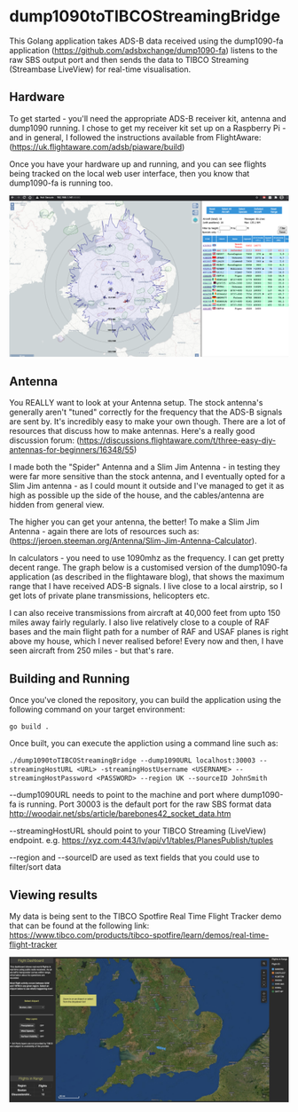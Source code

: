 # dump1090toTIBCOStreamingBridge

This Golang application takes ADS-B data received using the dump1090-fa application (https://github.com/adsbxchange/dump1090-fa) listens to the raw SBS output port and then sends the data to TIBCO Streaming (Streambase LiveView) for real-time visualisation.

## Hardware
To get started - you'll need the appropriate ADS-B receiver kit, antenna and dump1090 running. I chose to get my receiver kit set up on a Raspberry Pi - and in general, I followed the instructions available from FlightAware: (https://uk.flightaware.com/adsb/piaware/build)

Once you have your hardware up and running, and you can see flights being tracked on the local web user interface, then you know that dump1090-fa is running too.

![](Screenshot.png)

## Antenna

You REALLY want to look at your Antenna setup. The stock antenna's generally aren't "tuned" correctly for the frequency that the ADS-B signals are sent by. It's incredibly easy to make your own though. There are a lot of resources that discuss how to make antennas. Here's a really good discussion forum: (https://discussions.flightaware.com/t/three-easy-diy-antennas-for-beginners/16348/55)

I made both the "Spider" Antenna and a Slim Jim Antenna - in testing they were far more sensitive than the stock antenna, and I eventually opted for a Slim Jim antenna - as I could mount it outside and I've managed to get it as high as possible up the side of the house, and the cables/antenna are hidden from general view.

The higher you can get your antenna, the better! To make a Slim Jim Antenna - again there are lots of resources such as: (https://jeroen.steeman.org/Antenna/Slim-Jim-Antenna-Calculator).

In calculators - you need to use 1090mhz as the frequency. I can get pretty decent range. The graph below is a customised version of the dump1090-fa application (as described in the flightaware blog), that shows the maximum range that I have received ADS-B signals. I live close to a local airstrip, so I get lots of private plane transmissions, helicopters etc.

I can also receive transmissions from aircraft at 40,000 feet from upto 150 miles away fairly regularly. I also live relatively close to a couple of RAF bases and the main flight path for a number of RAF and USAF planes is right above my house, which I never realised before! Every now and then, I have seen aircraft from 250 miles - but that's rare.

## Building and Running
Once you've cloned the repository, you can build the application using the following command on your target environment:

    go build .

Once built, you can execute the appliction using a command line such as:

    ./dump1090toTIBCOStreamingBridge --dump1090URL localhost:30003 --streamingHostURL <URL> -streamingHostUsername <USERNAME> --streamingHostPassword <PASSWORD> --region UK --sourceID JohnSmith

--dump1090URL needs to point to the machine and port where dump1090-fa is running. Port 30003 is the default port for the raw SBS format data http://woodair.net/sbs/article/barebones42_socket_data.htm

--streamingHostURL should point to your TIBCO Streaming (LiveView) endpoint. e.g. https://xyz.com:443/lv/api/v1/tables/PlanesPublish/tuples

--region and --sourceID are used as text fields that you could use to filter/sort data

## Viewing results

My data is being sent to the TIBCO Spotfire Real Time Flight Tracker demo that can be found at the following link: 
https://www.tibco.com/products/tibco-spotfire/learn/demos/real-time-flight-tracker

![](RealtimeFlights.png)